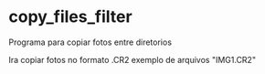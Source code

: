 # copy_files_filter
Programa para copiar fotos entre diretorios

Ira copiar fotos no formato .CR2 
exemplo de arquivos "IMG1.CR2"
